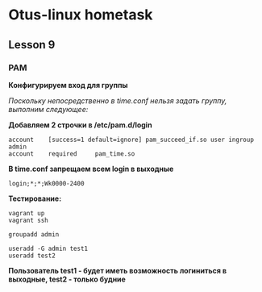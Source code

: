 # Otus-linux hometask
## Lesson 9
### PAM 
__Конфигурируем вход для группы__

_Поскольку непосредственно в time.conf нельзя задать группу, выполним следующее:_

__Добавляем 2 строчки в /etc/pam.d/login__
```
account    [success=1 default=ignore] pam_succeed_if.so user ingroup admin
account    required     pam_time.so
```
__В time.conf запрещаем всем login в выходные__

```
login;*;*;Wk0000-2400
```

__Тестирование:__

```
vagrant up
vagrant ssh

groupadd admin

useradd -G admin test1
useradd test2
```

__Пользователь test1 - будет иметь возможность логиниться в выходные, test2 - только будние__